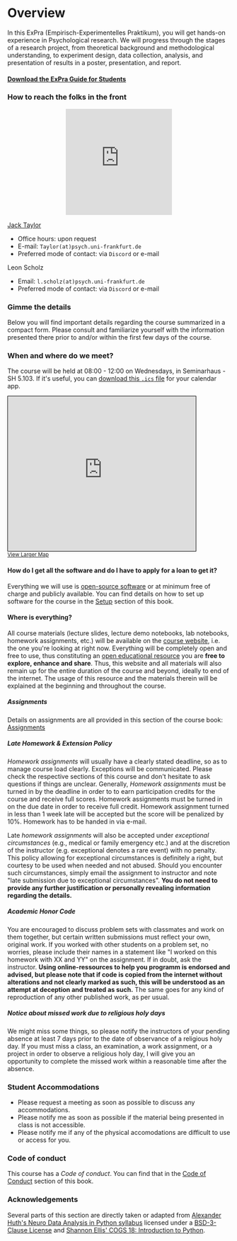 # Overview

In this ExPra (Empirisch-Experimentelles Praktikum), you will get hands-on experience in Psychological research. We will progress through the stages of a research project, from theoretical background and methodological understanding, to experiment design, data collection, analysis, and presentation of results in a poster, presentation, and report.

[<h4><i class="fa-solid fa-file-pdf"></i> Download the ExPra Guide for Students</h4>](https://raw.githubusercontent.com/JackEdTaylor/expra-wise23/master/lecture/static/EXPRA_Guide_for_students.pdf)

### How to reach the folks in the front

<p align="center"><iframe src="https://giphy.com/embed/U6GunJi6B1o7ecMfKc" width="240" height="240" frameBorder="0" vspace="0" class="giphy-embed" allowFullScreen style="overflow-y: hidden;"></iframe></p><p align="center"><a href="https://giphy.com/gifs/justviralnet-funny-mistake-spelling-U6GunJi6B1o7ecMfKc"></a>

[Jack Taylor](https://jackedtaylor.github.io/)

- Office hours: upon request
- E-mail: `Taylor(at)psych.uni-frankfurt.de`
- Preferred mode of contact: via `Discord` or e-mail

Leon Scholz

- Email: `l.scholz(at)psych.uni-frankfurt.de`
- Preferred mode of contact: via `Discord` or e-mail


### Gimme the details

Below you will find important details regarding the course summarized in a compact form. Please consult and familiarize yourself with the information presented there prior to and/or within the first few days of the course.

### When and where do we meet?

The course will be held at 08:00 - 12:00 on Wednesdays, in Seminarhaus - SH 5.103. If it's useful, you can [download this `.ics` file](https://qis.server.uni-frankfurt.de/qisserver/rds?state=verpublish&status=transform&vmfile=no&publishid=843297&moduleCall=iCalendar&publishConfFile=reports&publishSubDir=veranstaltung) for your calendar app.

<iframe width="425" height="350" src="https://www.openstreetmap.org/export/embed.html?bbox=8.667665719985964%2C50.12801377492662%2C8.668872714042665%2C50.1305929489814&amp;layer=mapnik" style="border: 1px solid black"></iframe><br/><small><a href="https://www.openstreetmap.org/#map=19/50.12930/8.66827">View Larger Map</a></small>


#### How do I get all the software and do I have to apply for a loan to get it?

Everything we will use is [open-source software](https://en.wikipedia.org/wiki/Open-source_software) or at minimum free of charge and publicly available. You can find details on how to set up software for the course in the [Setup](https://jackedtaylor.github.io/expra-wise23/introduction/setup.html) section of this book.

#### Where is everything?

All course materials (lecture slides, lecture demo notebooks, lab notebooks, homework assignments, etc.) will be available on the [course website](https://jackedtaylor.github.io/expra-wise23/), i.e. the one you're looking at right now. Everything will be completely open and free to use, thus constituting an [open educational resource](https://en.wikipedia.org/wiki/Open_educational_resources) you are **free to explore, enhance and share**. Thus, this website and all materials will also remain up for the entire duration of the course and beyond, ideally to end of the internet. The usage of this resource and the materials therein will be explained at the beginning and throughout the course.

##### Assignments

Details on assignments are all provided in this section of the course book: [Assignments](https://jackedtaylor.github.io/expra-wise23/general/assignments.html)

##### Late Homework & Extension Policy

*Homework assignments* will usually have a clearly stated deadline, so as to manage course load clearly. Exceptions will be communicated. Please check the respective sections of this course and don't hesitate to ask questions if things are unclear. Generally, *Homework assignments* must be turned in by the deadline in order to to earn participation credits for the course and receive full scores. Homework assignments must be turned in on the due date in order to receive full credit. Homework assignment turned in less than 1 week late will be accepted but the score will be penalized by 10%. Homework has to be handed in via e-mail.

Late *homework assignments* will also be accepted under _exceptional circumstances_ (e.g., medical or family emergency etc.) and at the discretion of the instructor (e.g. exceptional denotes a rare event) with no penalty. This policy allowing for exceptional circumstances is definitely a right, but courtesy to be used when needed and not abused. Should you encounter such circumstances, simply email the assignment to instructor and note "late submission due to exceptional circumstances". **You do not need to provide any further justification or personally revealing information regarding the details.**


##### Academic Honor Code

You are encouraged to discuss problem sets with classmates and work on them together, but certain written submissions must reflect your own, original work. If you worked with other students on a problem set, no worries, please include their names in a statement like "I worked on this homework with XX and YY" on the assignment. If in doubt, ask the instructor.
**Using online-ressources to help you programm is endorsed and advised, but please note that if code is copied from the internet without alterations and not clearly marked as such, this will be understood as an attempt at deception and treated as such.** The same goes for any kind of reproduction of any other published work, as per usual.


##### Notice about missed work due to religious holy days

We might miss some things, so please notify the instructors of your pending absence at least 7 days prior to the date of observance of a religious holy day. If you must miss a class, an examination, a work assignment, or a project in order to observe a religious holy day, I will give you an opportunity to complete the missed work within a reasonable time after the absence.


### Student Accommodations

- Please request a meeting as soon as possible to discuss any accommodations.
- Please notify me as soon as possible if the material being presented in class is not accessible.
- Please notify me if any of the physical accomodations are difficult to use or access for you.


### Code of conduct

This course has a *Code of conduct*. You can find that in the [Code of Conduct](https://jackedtaylor.github.io/expra-wise23/general_information/CoC.html) section of this book.

### Acknowledgements

Several parts of this section are directly taken or adapted from [Alexander Huth's Neuro Data Analysis in Python syllabus](https://github.com/alexhuth/ndap-fa2020) licensed under a [BSD-3-Clause License](https://github.com/alexhuth/ndap-fa2020/blob/master/LICENSE) and [Shannon Ellis' COGS 18: Introduction to Python](https://cogs18.github.io/assets/intro/syllabus.html).
